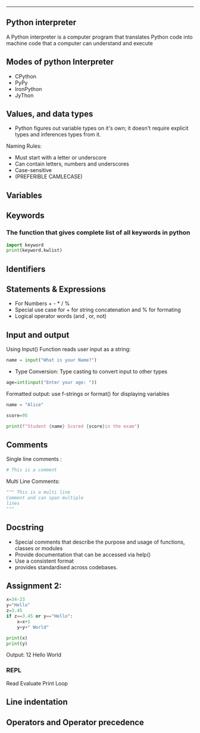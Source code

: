 ___
## Python interpreter
A Python interpreter is a computer program that translates Python code into machine code that a computer can understand and execute

## Modes of python Interpreter
- CPython
- PyPy
- IronPython
- JyThon
## Values, and data types
- Python figures out variable types on it's own; it doesn't require explicit types and inferences types from it.

Naming Rules:
- Must start with a letter or underscore
- Can contain letters, numbers and underscores
- Case-sensitive
- (PREFERIBLE CAMLECASE)




## Variables


## Keywords
### The function that gives complete list of all keywords in python
```py
import keyword
print(keyword.kwlist)
```


## Identifiers

## Statements & Expressions
- For Numbers + - * / %
- Special use case for + for string concatenation and % for formating
- Logical operator words (and , or, not)

## Input and output
Using Input() Function reads user input as a string:

```py
name = input("What is your Name?")
```
- Type Conversion: Type casting to convert input to other types

```py
age=int(input("Enter your age: "))
```

Formatted output: use f-strings or format() for displaying variables 
```py
name = "Alice"

score=95

print(f"Student {name} Scored {score}in the exam")
```


## Comments 


Single line comments : 
```py
# This is a comment
```

Multi Line Comments:
```py
""" This is a multi line
Comment and can span multiple
lines
"""
```


## Docstring
- Special comments that describe the purpose and usage of functions, classes or modules
- Provide documentation that can be accessed via help()
- Use a consistent format
- provides standardised across codebases.

## Assignment 2:
```py
x=34-23
y="Hello"
z=3.45
if z==3.45 or y=="Hello":
	x=x+1
	y=y+" World"

print(x)
print(y)
```
Output:
12
Hello World
### REPL
Read 
Evaluate
Print
Loop



## Line indentation



## Operators and Operator precedence


